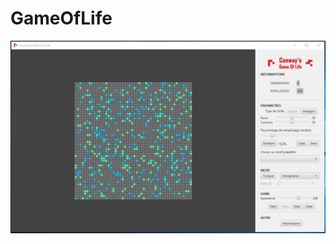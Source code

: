 # GameOfLife

![Alt text](https://github.com/NightWolfRobot/GameOfLife/blob/master/Capture.PNG "GameOfLife")
